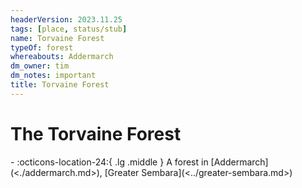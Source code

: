 ```yaml
---
headerVersion: 2023.11.25
tags: [place, status/stub]
name: Torvaine Forest
typeOf: forest
whereabouts: Addermarch
dm_owner: tim
dm_notes: important
title: Torvaine Forest
---
```

# The Torvaine Forest
<div class="grid cards ext-narrow-margin ext-one-column" markdown>
-    :octicons-location-24:{ .lg .middle } A forest in [Addermarch](<./addermarch.md>), [Greater Sembara](<../greater-sembara.md>)  
</div>

